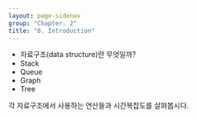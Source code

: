 ```yaml
---
layout: page-sidenav
group: "Chapter. 2"
title: "0. Introduction"
---
```


- 자료구조(data structure)란 무엇일까?
- Stack
- Queue
- Graph
- Tree

각 자료구조에서 사용하는 연산들과 시간복잡도를 살펴봅시다.
